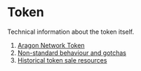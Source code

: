 # Token

Technical information about the token itself.

1. [Aragon Network Token](./behaviour.md)
2. [Non-standard behaviour and gotchas](./non-standard.md)
3. [Historical token sale resources](./sale-resources.md)

